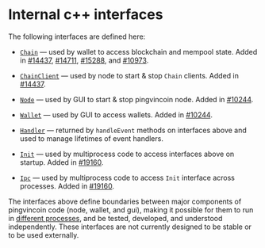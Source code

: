 # Internal c++ interfaces

The following interfaces are defined here:

* [`Chain`](chain.h) — used by wallet to access blockchain and mempool state. Added in [#14437](https://github.com/pingvincoin/pingvincoin/pull/14437), [#14711](https://github.com/pingvincoin/pingvincoin/pull/14711), [#15288](https://github.com/pingvincoin/pingvincoin/pull/15288), and [#10973](https://github.com/pingvincoin/pingvincoin/pull/10973).

* [`ChainClient`](chain.h) — used by node to start & stop `Chain` clients. Added in [#14437](https://github.com/pingvincoin/pingvincoin/pull/14437).

* [`Node`](node.h) — used by GUI to start & stop pingvincoin node. Added in [#10244](https://github.com/pingvincoin/pingvincoin/pull/10244).

* [`Wallet`](wallet.h) — used by GUI to access wallets. Added in [#10244](https://github.com/pingvincoin/pingvincoin/pull/10244).

* [`Handler`](handler.h) — returned by `handleEvent` methods on interfaces above and used to manage lifetimes of event handlers.

* [`Init`](init.h) — used by multiprocess code to access interfaces above on startup. Added in [#19160](https://github.com/pingvincoin/pingvincoin/pull/19160).

* [`Ipc`](ipc.h) — used by multiprocess code to access `Init` interface across processes. Added in [#19160](https://github.com/pingvincoin/pingvincoin/pull/19160).

The interfaces above define boundaries between major components of pingvincoin code (node, wallet, and gui), making it possible for them to run in [different processes](../../doc/multiprocess.md), and be tested, developed, and understood independently. These interfaces are not currently designed to be stable or to be used externally.
